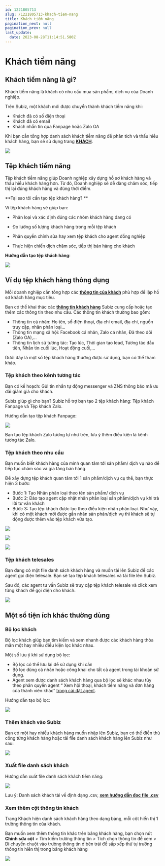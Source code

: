 ```yaml
---
id: 1221805713
slug: /1221805713-khach-tiem-nang
title: Khách tiềm năng
pagination_next: null
pagination_prev: null
last_update:
  date: 2023-08-28T11:14:51.580Z
---
```


# Khách tiềm năng



## Khách tiềm năng là gì?


Khách tiềm năng là khách có nhu cầu mua sản phẩm, dịch vụ của Doanh nghiệp. 

Trên Subiz, một khách mới được chuyển thành khách tiềm năng khi:

- Khách đã có số điện thoại
- Khách đã có email
- Khách nhắn tin qua Fanpage hoặc Zalo OA



Khi bạn cần tổng hợp danh sách khách tiềm năng để phân tích và thấu hiểu khách hàng, bạn sẽ sử dụng trang **[KHÁCH](https://app.subiz.com.vn/lead)**.




![](https://vcdn.subiz-cdn.com/file/17db58141f593b756160ba5fa9f4876df52f0b77544753a16849a5b130c77db7_acpxkgumifuoofoosble)

## Tệp khách tiềm năng


Tệp khách tiềm năng giúp Doanh nghiệp xây dựng hồ sơ khách hàng và thấu hiểu khách hàng hơn. Từ đó, Doanh nghiệp sẽ dễ dàng chăm sóc, tiếp thị lại đúng khách hàng và đúng thời điểm. 



**Tại sao tôi cần tạo tệp khách hàng? **

Vì tệp khách hàng sẽ giúp bạn:

- Phân loại và xác định đúng các nhóm khách hàng đang có
- Đo lường số lượng khách hàng trong mỗi tệp khách
- Phân quyền chỉnh sửa hay xem tệp khách cho agent đồng nghiệp

- Thực hiện chiến dịch chăm sóc, tiếp thị bán hàng cho khách



**Hướng dẫn tạo tệp khách hàng**:


![](https://vcdn.subiz-cdn.com/file/a863ccddbf1a1f341614c154ce2e85bbf38b70bdcc98ae33308840ab2e6a9eaa_acpxkgumifuoofoosble)



## Ví dụ tệp khách hàng thông dụng




Mỗi doanh nghiệp cần tổng hợp các **[thông tin của khách](https://subiz.com.vn/docs/777741175-thong-tin-khach-hang)** phù hợp để lập hồ sơ khách hàng mục tiêu.



Bạn có thể khai thác các **[thông tin khách hàng](https://app.subiz.com.vn/settings/user-attributes)** Subiz cung cấp hoặc tạo thêm các thông tin theo nhu cầu. Các thông tin khách thường bao gồm: 

- Thông tin cá nhân: Họ tên, số điện thoại, địa chỉ email, địa chỉ, nguồn truy cập, nhãn phân loại...
- Thông tin mạng xã hội: Facebook cá nhân, Zalo cá nhân, Đã theo dõi (Zalo OA),...
- Thông tin lịch sử tương tác: Tạo lúc, Thời gian tạo lead, Tương tác đầu tiên, Nhắn tin cuối lúc, Hoạt động cuối,...



Dưới đây là một số tệp khách hàng thường được sử dụng, bạn có thể tham khảo.
### Tệp khách theo kênh tương tác


Bạn có kế hoạch: Gửi tin nhắn tự động messenger và ZNS thông báo mã ưu đãi giảm giá cho khách.

Subiz giúp gì cho bạn? Subiz hỗ trợ bạn tạo 2 tệp khách hàng: Tệp khách Fanpage và Tệp khách Zalo.

Hướng dẫn tạo tệp khách Fanpage:




![](https://vcdn.subiz-cdn.com/file/991b1863cf78e24ed5eface7a8da0662aba5bea0303f7de7e82ea2cda10f076c_acpxkgumifuoofoosble)




Bạn tạo tệp khách Zalo tương tự như trên, lưu ý thêm điều kiện là kênh tương tác Zalo.


### Tệp khách theo nhu cầu


Bạn muốn biết khách hàng của mình quan tâm tới sản phẩm/ dịch vụ nào để tiếp tục chăm sóc và gia tăng bán hàng.



Để xây dựng tệp khách quan tâm tới 1 sản phẩm/dịch vụ cụ thể, bạn thực hiện 3 bước:

- Bước 1: Tạo Nhãn phân loại theo tên sản phẩm/ dịch vụ
- Bước 2: Đào tạo agent cập nhật nhãn phân loại sản phẩm/dịch vụ khi trả lời tư vấn khách
- Bước 3: Tạo tệp khách được lọc theo điều kiện nhãn phân loại. Như vậy, khi có một khách mới được gắn nhãn sản phản/dịch vụ thì khách sẽ tự động được thêm vào tệp khách vừa tạo.




![](https://vcdn.subiz-cdn.com/file/a7c1fb0d82cb9758d07debd5b3bf43ea8b805c15a77950b6346d7362ae1ded51_acpxkgumifuoofoosble)



![](https://vcdn.subiz-cdn.com/file/ede0a0cb74ef4a1341f26d4905f9d69f736eedc475057e6ef3a66d5c424635f8_acpxkgumifuoofoosble)



![](https://vcdn.subiz-cdn.com/file/64e6f2ebda811603b4f396452bb45d4713eaba436aa4b57faf5f42b2c6059496_acpxkgumifuoofoosble)

### Tệp khách telesales


Bạn đang có một file danh sách khách hàng và muốn tải lên Subiz để các agent gọi điện telesale. Bạn sẽ tạo tệp khách telesales và tải file lên Subiz.



Sau đó, các agent tư vấn Subiz sẽ truy cập tệp khách telesale và click xem từng khách để gọi điện cho khách.


![](https://vcdn.subiz-cdn.com/file/7307d69a910d3f7c99e38d17a2ad57f5ea0d84ea1a249c4a42b16287321b9ebd_acpxkgumifuoofoosble)

## Một số tiện ích khác thường dùng

### Bộ lọc khách 


Bộ lọc khách giúp bạn tìm kiếm và xem nhanh được các khách hàng thỏa mãn một hay nhiều điều kiện lọc khác nhau. 



Một số lưu ý khi sử dụng bộ lọc:

- Bộ lọc có thể lưu lại để sử dụng khi cần
- Bộ lọc dùng cá nhân hoặc công khai cho tất cả agent trong tài khoản sử dụng.
- Agent xem được danh sách khách hàng qua bộ lọc sẽ khác nhau tùy theo phân quyền agent “ Xem hội thoại, khách tiềm năng và đơn hàng của thành viên khác” [trong cài đặt agent](https://app.subiz.com.vn/settings/agents).



Hướng dẫn tạo bộ lọc:


![](https://vcdn.subiz-cdn.com/file/19c341963623164954e7e6d72c831be07cfacef31c9959f84952f88caa3710e2_acpxkgumifuoofoosble)

### Thêm khách vào Subiz


Bạn có một hay nhiều khách hàng muốn nhập lên Subiz, bạn có thể điền thủ công từng khách hàng hoặc tải file danh sách khách hàng lên Subiz như sau:




![](https://vcdn.subiz-cdn.com/file/e954d696ba87373b810e023c6e56bde44af7d661e81c0ab6be4d0ad9cb906c95_acpxkgumifuoofoosble)

### Xuất file danh sách khách


Hướng dẫn xuất file danh sách khách tiềm năng:


![](https://vcdn.subiz-cdn.com/file/488e163dca5e9cebbac249617ec499d4a53669df6522b818045cf217d3ffc2e8_acpxkgumifuoofoosble)


Lưu ý: Danh sách khách tải về định dạng .csv, **[xem hướng dẫn đọc file .csv](https://www.youtube.com/watch?v=mJgbIMfkCwY)**
### Xem thêm cột thông tin khách


Trang Khách hiện danh sách khách hàng theo dạng bảng, mỗi cột hiển thị 1 trường thông tin của khách. 

Bạn muốn xem thêm thông tin khác trên bảng khách hàng, bạn chọn nút **Chỉnh sửa cột** > Tìm kiếm trường thông tin > Tích chọn thông tin để xem > Di chuyển chuột vào trường thông tin ở bên trái để sắp xếp thứ tự trường thông tin hiển thị trong bảng khách hàng 


![](https://vcdn.subiz-cdn.com/file/d5ad0c616598539b3cac91d7c5262a8426efe66b7e07877700b27212e5699ed1_acpxkgumifuoofoosble)